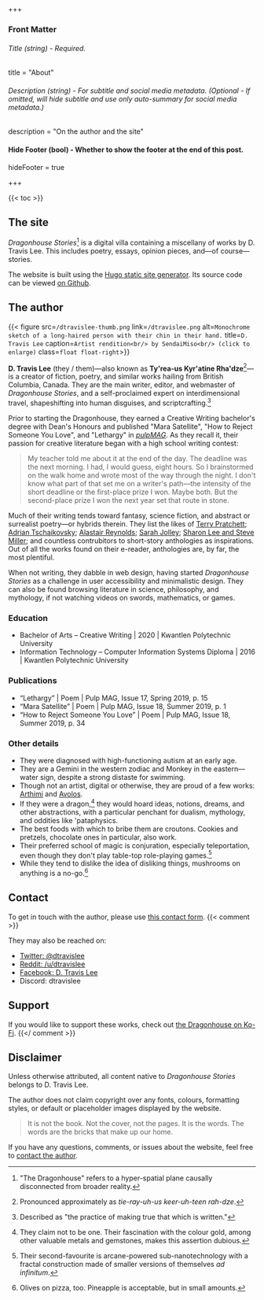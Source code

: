 +++
### Front Matter

###### Title (string) - Required.
title = "About"

###### Description (string) - For subtitle and social media metadata. (Optional - If omitted, will hide subtitle and use only auto-summary for social media metadata.)
description = "On the author and the site"

#### Hide Footer (bool) - Whether to show the footer at the end of this post.
hideFooter = true

+++

{{< toc >}}

## The site

_Dragonhouse Stories_[^note dragonhouse] is a digital villa containing a miscellany of works by D. Travis Lee. This includes poetry, essays, opinion pieces, and—of course—stories. 

The website is built using the [Hugo static site generator](https://gohugo.io/). Its source code can be viewed [on Github](https://github.com/dtravislee/dhstories).

[^note dragonhouse]: "The Dragonhouse" refers to a hyper-spatial plane causally disconnected from broader reality.

## The author

{{< figure src=`/dtravislee-thumb.png` link=`/dtravislee.png` alt=`Monochrome sketch of a long-haired person with their chin in their hand.` title=`D. Travis Lee` caption=`Artist rendition<br/> by SendaiMiso<br/> (click to enlarge)` class=`float float-right`>}}

**D. Travis Lee** (they / them)—also known as **Ty'rea-us Kyr'atine Rha'dze**[^note pronun]—is a creator of fiction, poetry, and similar works hailing from British Columbia, Canada. They are the main writer, editor, and webmaster of _Dragonhouse Stories_, and a self-proclaimed expert on interdimensional travel, shapeshifting into human disguises, and scriptcrafting.[^note script]

[^note pronun]: Pronounced approximately as _tie-ray-uh-us keer-uh-teen rah-dze_.
[^note script]: Described as "the practice of making true that which is written."

Prior to starting the Dragonhouse, they earned a Creative Writing bachelor's degree with Dean's Honours and published "Mara Satellite", "How to Reject Someone You Love", and "Lethargy" in [_pulpMAG_](https://www.pulpmag.ca/). As they recall it, their passion for creative literature began with a high school writing contest:

> My teacher told me about it at the end of the day. The deadline was the next morning. I had, I would guess, eight hours. So I brainstormed on the walk home and wrote most of the way through the night. I don't know what part of that set me on a writer's path—the intensity of the short deadline or the first-place prize I won. Maybe both. But the second-place prize I won the next year set that route in stone.

Much of their writing tends toward fantasy, science fiction, and abstract or surrealist poetry—or hybrids therein. They list the likes of [Terry Pratchett](https://terrypratchett.com/); [Adrian Tschaikovsky](https://www.adriantchaikovsky.com/); [Alastair Reynolds](https://www.alastairreynolds.com/); [Sarah Jolley](https://jolleycomics.com/); [Sharon Lee and Steve Miller](https://korval.com/); and countless contrubitors to short-story anthologies as inspirations. Out of all the works found on their e-reader, anthologies are, by far, the most plentiful.

When not writing, they dabble in web design, having started _Dragonhouse Stories_ as a challenge in user accessibility and minimalistic design. They can also be found browsing literature in science, philosophy, and mythology, if not watching videos on swords, mathematics, or games.

### Education

- Bachelor of Arts – Creative Writing | 2020 | Kwantlen Polytechnic University
- Information Technology – Computer Information Systems Diploma | 2016 | Kwantlen Polytechnic University

### Publications

- “Lethargy” | Poem | Pulp MAG, Issue 17, Spring 2019, p. 15
- “Mara Satellite” | Poem | Pulp MAG, Issue 18, Summer 2019, p. 1
- “How to Reject Someone You Love” | Poem | Pulp MAG, Issue 18, Summer 2019, p. 34

### Other details

- They were diagnosed with high-functioning autism at an early age.
- They are a Gemini in the western zodiac and Monkey in the eastern—water sign, despite a strong distaste for swimming.
- Though not an artist, digital or otherwise, they are proud of a few works: [Arthimi](/sword.png/) and [Avolos](/lances.png/).
- If they were a dragon,[^Note 3] they would hoard ideas, notions, dreams, and other abstractions, with a particular penchant for dualism, mythology, and oddities like 'pataphysics.
- The best foods with which to bribe them are croutons. Cookies and pretzels, chocolate ones in particular, also work.
- Their preferred school of magic is conjuration, especially teleportation, even though they don't play table-top role-playing games.[^Note 5]
- While they tend to dislike the idea of disliking things, mushrooms on anything is a no-go.[^Note 6]

[^Note 3]: They claim not to be one. Their fascination with the colour gold, among other valuable metals and gemstones, makes this assertion dubious.
[^Note 5]: Their second-favourite is arcane-powered sub-nanotechnology with a fractal construction made of smaller versions of themselves _ad infinitum_.
[^Note 6]: Olives on pizza, too. Pineapple is acceptable, but in small amounts.

## Contact

To get in touch with the author, please use [this contact form](https://forms.gle/dnFrmqeiwqLEzqXe9).
{{< comment >}}

They may also be reached on:

- [Twitter: @dtravislee](https://twitter.com/dtravislee)
- [Reddit: /u/dtravislee](https://reddit.com/user/dtravislee)
- [Facebook: D. Travis Lee](https://facebook.com)
- Discord: dtravislee

## Support

If you would like to support these works, check out [the Dragonhouse on Ko-Fi](https://ko-fi.com/).
{{</ comment >}}
## Disclaimer

Unless otherwise attributed, all content native to _Dragonhouse Stories_ belongs to D. Travis Lee.

The author does not claim copyright over any fonts, colours, formatting styles, or default or placeholder images displayed by the website.

> It is not the book. Not the cover, not the pages. It is the words. The words are the bricks that make up our home.

If you have any questions, comments, or issues about the website, feel free to [contact the author](#contact).